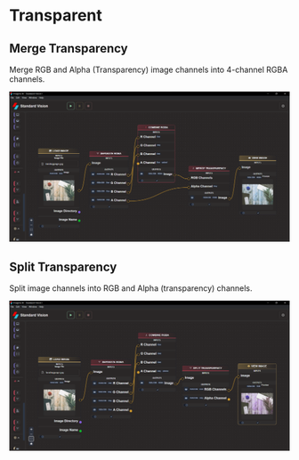 # **Transparent**

## Merge Transparency

Merge RGB and Alpha (Transparency) image channels into 4-channel RGBA channels.

![logo](_media/ChannelsTransparent/Merge%20Transparency.png)

## Split Transparency

Split image channels into RGB and Alpha (transparency) channels.

![logo](_media/ChannelsTransparent/Spilt%20Transparency.png)
